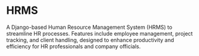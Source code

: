 # HRMS
A Django-based Human Resource Management System (HRMS) to streamline HR processes. Features include employee management, project tracking, and client handling, designed to enhance productivity and efficiency for HR professionals and company officials.
